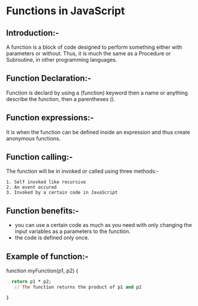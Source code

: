 # Functions in JavaScript

## Introduction:-
A function is a block of code designed to perform something either with parameters or without. Thus, it is much the same as a Procedure or Subroutine, in other programming languages.


## Function Declaration:-
Function is declard by using a (function) keyword then a name or anything describe the function, then a  parentheses ().

## Function expressions:-
It is when the function can be defined inside an expression and thus create anonymous functions.

## Function calling:-
The function will be in invoked or called using three methods:-

    1. Self invoked like recursive
    2. An event occured
    3. Invoked by a certain code in JavaScript

## Function benefits:-

 * you can use a certain code as much as you need with only changing the input variables as a parameters to the function.
 * the code is defined only once.

## Example of function:-

 function myFunction(p1, p2) {
```ruby
  return p1 * p2;  
   // The function returns the product of p1 and p2

}
```
 


